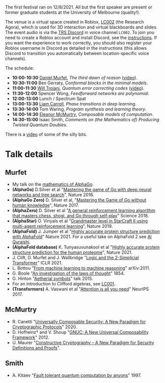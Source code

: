 The first festival ran on 12/8/2021. All but the first speaker are present or former graduate students at the University of Melbourne (quality!).

The venue is a virtual space created in Roblox, [LC002](https://www.roblox.com/games/7168699181/metauni-LC002-Research-Agora) (the Research Agora), which is used for 3D interaction and virtual blackboards and slides. The event audio is via the [TRS Discord](https://discord.gg/9yBaAxPSK8) in voice channel `LC002`. To join you need to create a Roblox account and install Discord,  see the [instructions](https://metauni.org/posts/instructions/instructions). If you want the experience to work correctly, you should also register your Roblox username in Discord as detailed in the instructions (this allows Discord to transition you automatically between location-specific voice channels).

The schedule:

- **10:00-10:30** [Daniel Murfet](http://therisingsea.org), *The third dawn of reason* ([video](https://youtu.be/GIR3UsSPKuI)).
- **10:30-11:00** Ben Gerraty, *Conformal blocks in the minimal models*.
- **11:00-11:30** [Will Troiani](https://williamtroiani.github.io), *Quantum error correcting codes* ([video](https://youtu.be/xzfqkOe_yMU)).
- **11:30-12:00** Spencer Wong, *Feedforward networks are polynomial*.
- **12:00-13:00** Lunch / Spectrum Spat
- **13:00-13:30** [Liam Carroll](https://lemmykc.github.io/MDLG_lemmykc/), *Phase transitions in deep learning*.
- **13:30-14:00** Tom Waring, *Program synthesis and learning theory*.
- **14:00-14:30** [Eleanor McMurtry](https://eleanorve.net), *Composable models of computation*.
- **14:30-15:00** Isaac Smith, *Comments on (the Mathematics of) Producing Twisted Quantum Doubles*.

There is a [video](https://youtu.be/q2FSwEIHCbk) of some of the silly bits.

# Talk details

## Murfet

* My talk on the [mathematics of AlphaGo](http://therisingsea.org/notes/talk-alphago.pdf).
* **(AlphaGo)** D.Silver et al "[Mastering the game of Go with deep neural networks and tree search](https://www.nature.com/articles/nature16961)", Nature 2016.
* **(AlphaGo Zero)** D. Silver et al, "[Mastering the Game of Go without human knowledge](https://www.nature.com/articles/nature24270)", Nature 2017.
* **(AlphaZero)** D. Silver et al "[A general reinforcement learning algorithm that masters chess, shogi, and Go through self-play](https://science.sciencemag.org/content/362/6419/1140.full?ijkey=XGd77kI6W4rSc&keytype=ref&siteid=sci)" Science 2018.
* **(AlphaStar)** O. Vinyals et al “[Grandmaster level in StarCraft II using multi-agent reinforcement learning](https://www.nature.com/articles/s41586-019-1724-z)”, Nature 2019.
* **(AlphaFold)** J. Jumper et al "[Highly accurate protein structure prediction with AlphaFold](https://www.nature.com/articles/s41586-021-03819-2)" Nature 2021. For a useful take on AlphaFold 2 see [Al Quraishi](https://moalquraishi.wordpress.com/2021/07/25/the-alphafold2-method-paper-a-fount-of-good-ideas/).
* **(AlphaFold database)** K. Tunyasuvunakool et al "[Highly accurate protein structure prediction for the human proteome](https://www.nature.com/articles/s41586-021-03828-1)", Nature 2021.
* J. Clift, D. Murfet and J. Wallbridge "[Logic and the 2-Simplicial Transformer](https://iclr.cc/virtual_2020/poster_rkecJ6VFvr.html)" ICLR 2021.
* L. Bottou "[From machine learning to machine reasoning](https://arxiv.org/abs/1102.1808)" arXiv:2011.
* G. Boole "[An investigation of the laws of thought](https://plato.stanford.edu/entries/boole/)" 1854.
* G. Hinton "[Aetherial symbols](https://drive.google.com/file/d/0B8i61jl8OE3XdHRCSkV1VFNqTWc/view?resourcekey=0-_o3RGBxHLgWGORGIij-FMA)" talk 2015.
* For an introduction to Clifford algebras, see [LC001](https://metauni.org/posts/loci/loci).
* **(Transformers)** A. Vaswani et al "[Attention is all you need](https://papers.nips.cc/paper/2017/file/3f5ee243547dee91fbd053c1c4a845aa-Paper.pdf)" NeurIPS 2017.

## McMurtry

* R. Canetti "[Universally Composable Security: A New Paradigm for Cryptographic Protocols](https://eprint.iacr.org/2000/067.pdf)" 2020.
* D. Hofheinz† and V. Shoup "[GNUC: A New Universal Composability Framework](https://eprint.iacr.org/2011/303.pdf)" 2012.
* U. Maurer "[Constructive Cryptography – A New Paradigm for Security Definitions and Proofs](https://link.springer.com/content/pdf/10.1007/978-3-642-27375-9_3.pdf)".

## Smith

* A. Kitaev "[Fault tolerant quantum computation by anyons](https://arxiv.org/abs/quant-ph/9707021)" 1997.
